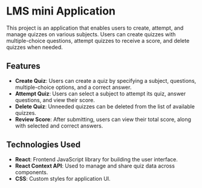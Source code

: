 # LMS mini Application

This project is an application that enables users to create, attempt, and manage quizzes on various subjects. Users can create quizzes with multiple-choice questions, attempt quizzes to receive a score, and delete quizzes when needed.

## Features

- **Create Quiz**: Users can create a quiz by specifying a subject, questions, multiple-choice options, and a correct answer.
- **Attempt Quiz**: Users can select a subject to attempt its quiz, answer questions, and view their score.
- **Delete Quiz**: Unneeded quizzes can be deleted from the list of available quizzes.
- **Review Score**: After submitting, users can view their total score, along with selected and correct answers.

## Technologies Used

- **React**: Frontend JavaScript library for building the user interface.
- **React Context API**: Used to manage and share quiz data across components.
- **CSS**: Custom styles for application UI.
